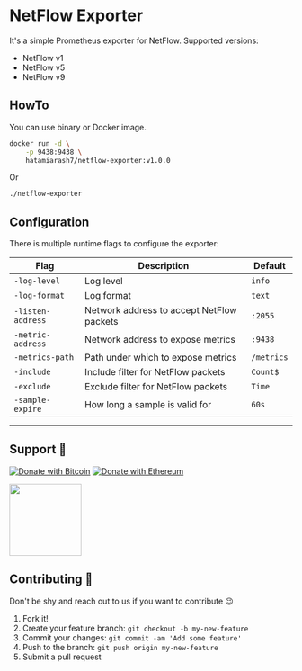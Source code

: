 # NetFlow Exporter

It's a simple Prometheus exporter for NetFlow. Supported versions:

- NetFlow v1
- NetFlow v5
- NetFlow v9

## HowTo

You can use binary or Docker image.

```bash
docker run -d \
    -p 9438:9438 \
    hatamiarash7/netflow-exporter:v1.0.0
```

Or

```bash
./netflow-exporter
```

## Configuration

There is multiple runtime flags to configure the exporter:

| Flag              | Description                               | Default    |
| ----------------- | ----------------------------------------- | ---------- |
| `-log-level`      | Log level                                 | `info`     |
| `-log-format`     | Log format                                | `text`     |
| `-listen-address` | Network address to accept NetFlow packets | `:2055`    |
| `-metric-address` | Network address to expose metrics         | `:9438`    |
| `-metrics-path`   | Path under which to expose metrics        | `/metrics` |
| `-include`        | Include filter for NetFlow packets        | `Count$`   |
| `-exclude`        | Exclude filter for NetFlow packets        | `Time`     |
| `-sample-expire`  | How long a sample is valid for            | `60s`      |

---

## Support 💛

[![Donate with Bitcoin](https://img.shields.io/badge/Bitcoin-bc1qmmh6vt366yzjt3grjxjjqynrrxs3frun8gnxrz-orange)](https://donatebadges.ir/donate/Bitcoin/bc1qmmh6vt366yzjt3grjxjjqynrrxs3frun8gnxrz) [![Donate with Ethereum](https://img.shields.io/badge/Ethereum-0x0831bD72Ea8904B38Be9D6185Da2f930d6078094-blueviolet)](https://donatebadges.ir/donate/Ethereum/0x0831bD72Ea8904B38Be9D6185Da2f930d6078094)

<div><a href="https://payping.ir/@hatamiarash7"><img src="https://cdn.payping.ir/statics/Payping-logo/Trust/blue.svg" height="128" width="128"></a></div>

## Contributing 🤝

Don't be shy and reach out to us if you want to contribute 😉

1. Fork it!
2. Create your feature branch: `git checkout -b my-new-feature`
3. Commit your changes: `git commit -am 'Add some feature'`
4. Push to the branch: `git push origin my-new-feature`
5. Submit a pull request
